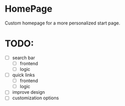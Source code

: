 # HomePage
Custom homepage for a more personalized start page.


# TODO:
* [ ] search bar
    - [ ] frontend
    - [ ] logic

* [ ] quick links
    - [ ] frontend
    - [ ] logic

* [ ] improve design
* [ ] customization options
